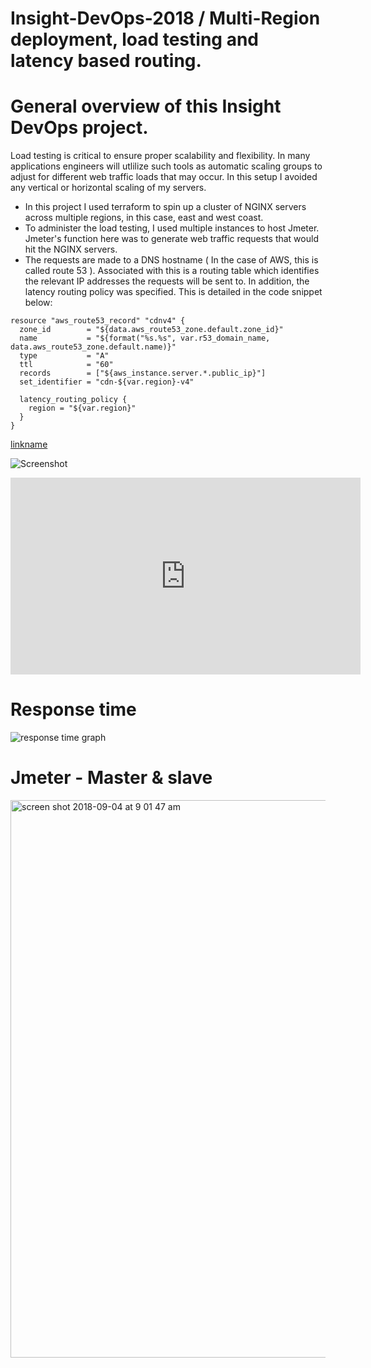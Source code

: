 # Insight-DevOps-2018 / Multi-Region deployment, load testing and latency based routing.

# General overview of this Insight DevOps project.

Load testing is critical to ensure proper scalability and flexibility. In many applications engineers will utlilize such tools as automatic scaling groups to adjust for different web traffic loads that may occur. In this setup I avoided any vertical or horizontal scaling of my servers.  

- In this project I used terraform to spin up a cluster of NGINX servers across multiple regions, in this case, east and west coast. 
- To administer the load testing, I used multiple instances to host Jmeter. Jmeter's function here was to generate web traffic requests that would hit the NGINX servers.
- The requests are made to a DNS hostname ( In the case of AWS, this is called route 53 ). Associated with this is a routing table which identifies the relevant IP addresses the requests will be sent to. In addition, the latency routing policy was specified. This is detailed in the code snippet below:

```
resource "aws_route53_record" "cdnv4" {
  zone_id        = "${data.aws_route53_zone.default.zone_id}"
  name           = "${format("%s.%s", var.r53_domain_name, data.aws_route53_zone.default.name)}"
  type           = "A"
  ttl            = "60"
  records        = ["${aws_instance.server.*.public_ip}"]
  set_identifier = "cdn-${var.region}-v4"

  latency_routing_policy {
    region = "${var.region}"
  }
}
```
[linkname](https://youtu.be/EtSAGjnU0Aw)

![Screenshot](screenshot.png)

<iframe width="560" height="315" src="https://www.youtube.com/embed/EtSAGjnU0Aw" frameborder="0" allow="autoplay; encrypted-media" allowfullscreen></iframe>

# Response time
![response time graph](https://user-images.githubusercontent.com/14183360/45243601-57f9b580-b2a9-11e8-80d3-4034bee483d3.png)

# Jmeter - Master & slave
<img width="892" alt="screen shot 2018-09-04 at 9 01 47 am" src="https://user-images.githubusercontent.com/14183360/45243698-b888f280-b2a9-11e8-937d-242636b12e9e.png">

